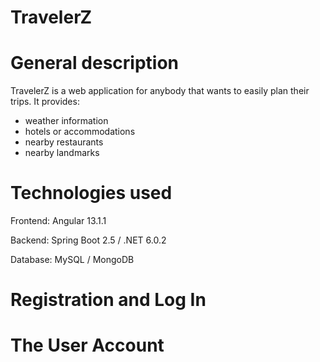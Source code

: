 # TravelerZ

# General description

TravelerZ is a web application for anybody that wants to easily plan their trips. It provides: 

- weather information
- hotels or accommodations
- nearby restaurants
- nearby landmarks


# Technologies used

Frontend: Angular 13.1.1

Backend: Spring Boot 2.5 / .NET 6.0.2

Database: MySQL / MongoDB

# Registration and Log In

# The User Account
